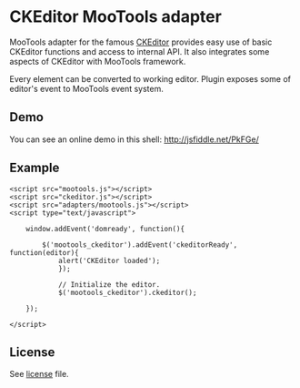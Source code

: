 CKEditor MooTools adapter
===

MooTools adapter for the famous [CKEditor](http://ckeditor.com/) provides easy use of basic CKEditor functions and access to internal API. It also integrates some aspects of CKEditor with MooTools framework.

Every element can be converted to working editor.
Plugin exposes some of editor's event to MooTools event system.


Demo
---
You can see an online demo in this shell: http://jsfiddle.net/PkFGe/


Example
---

 	<script src="mootools.js"></script>
 	<script src="ckeditor.js"></script>
 	<script src="adapters/mootools.js"></script>
 	<script type="text/javascript">
 
 		window.addEvent('domready', function(){
	
			$('mootools_ckeditor').addEvent('ckeditorReady', function(editor){
				alert('CKEditor loaded');
				});
		
				// Initialize the editor.
				$('mootools_ckeditor').ckeditor();
	
 		});
 
 	</script>


License
---

See [license](http://github.com/SunboX/mootools-fx-text/blob/master/license) file.